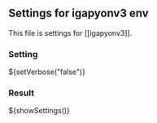 ## Settings for igapyonv3 env

This file is settings for [[igapyonv3]].

### Setting

${setVerbose("false")}

### Result

${showSettings()}
